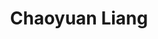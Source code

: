 ---
layout: profile
title: Chaoyuan Liang
description: fNIRS
img: assets/img/people/chaoyuan_liang.jpg
redirect: 
year: 2024.09
category: PhD Students
email: chaoyuan.liang@posgrad.manchester.ac.uk
linkedin:
google_scholar: 
orcid: 0009-0000-2992-0036
github_username: 
---